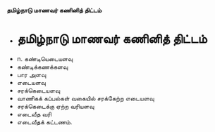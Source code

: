 **தமிழ்நாடு மாணவர் கணினித் திட்டம்**
- # தமிழ்நாடு மாணவர் கணினித் திட்டம்
- n. கண்டியெடையளவு
- கண்டிக்கணக்களவு
-  பார அளவு
- எடையளவு
- சரக்கெடையளவு
- வாணிகக் கப்பல்கள் வகையில் சரக்கேற்ற எடையளவு
- சரக்கெடைக்கு ஏற்ற வரியளவு
- எடைவீத வரி
- எடைவீதக் கட்டணம்.

